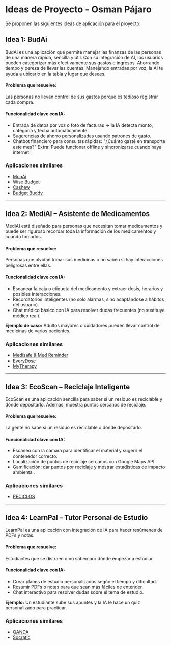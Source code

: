 # Ideas de Proyecto - Osman Pájaro

Se proponen las siguientes ideas de aplicación para el proyecto:


## Idea 1: BudAi
BudAi es una aplicación que permite manejar las finanzas de las personas de una manera rápida, sencilla y útil. Con su integración de AI, los usuarios pueden categorizar más efectivamente sus gastos e ingresos. Ahorrando tiempo y pereza de llevar las cuentas. Manejando entradas por voz, la AI te ayuda a ubicarlo en la tabla y lugar que desees.
#### Problema que resuelve: 
Las personas no llevan control de sus gastos porque es tedioso registrar cada compra.
####  Funcionalidad clave con IA:
- Entrada de datos por voz o foto de facturas → la IA detecta monto, categoría y fecha automáticamente.
- Sugerencias de ahorro personalizadas usando patrones de gasto.
- Chatbot financiero para consultas rápidas: "¿Cuánto gasté en transporte este mes?"
 Extra: Puede funcionar offline y sincronizarse cuando haya internet.


### Aplicaciones similares
- [MonAi](https://play.google.com/store/apps/details?id=app.getmonai.android&hl=es_CO&pli=1)
- [Wise Budget](https://play.google.com/store/apps/details?id=com.wisedevs.wisebudget&hl=es_CO)
- [Cashew](https://play.google.com/store/apps/details?id=com.budget.tracker_app&hl=es_CO)
- [Budget Buddy](https://play.google.com/store/apps/details?id=com.tinkerwall.budget_expense&hl=es_CO)

---
## Idea 2: MediAI – Asistente de Medicamentos
MediAI está diseñado para personas que necesitan tomar medicamentos y puede ser riguroso recordar toda la información de los medicamentos y cuándo tomarlos.  

#### Problema que resuelve:  
Personas que olvidan tomar sus medicinas o no saben si hay interacciones peligrosas entre ellas.  

#### Funcionalidad clave con IA:
- Escanear la caja o etiqueta del medicamento y extraer dosis, horarios y posibles interacciones.  
- Recordatorios inteligentes (no solo alarmas, sino adaptándose a hábitos del usuario).  
- Chat médico básico con IA para resolver dudas frecuentes (no sustituye médico real).  

**Ejemplo de caso:** Adultos mayores o cuidadores pueden llevar control de medicinas de varios pacientes.  

### Aplicaciones similares
- [Medisafe & Med Reminder](https://play.google.com/store/apps/details?id=com.medisafe.android.client)
- [EveryDose](https://play.google.com/store/apps/details?id=com.groovehealthrx.groovehealth&hl=es_CO)
- [MyTherapy](https://play.google.com/store/apps/details?id=eu.smartpatient.mytherapy)

---

## Idea 3: EcoScan – Reciclaje Inteligente
EcoScan es una aplicación sencilla para saber si un residuo es reciclable y dónde depositarlo. Además, muestra puntos cercanos de reciclaje.  

#### Problema que resuelve:  
La gente no sabe si un residuo es reciclable o dónde depositarlo.  

#### Funcionalidad clave con IA:
- Escaneo con la cámara para identificar el material y sugerir el contenedor correcto.  
- Localización de puntos de reciclaje cercanos con Google Maps API.  
- Gamificación: dar puntos por reciclaje y mostrar estadísticas de impacto ambiental.  

### Aplicaciones similares
- [RECICLOS](https://play.google.com/store/apps/details?id=com.ecoembes.reciclos&hl=es_CO)  

---

## Idea 4: LearnPal – Tutor Personal de Estudio
LearnPal es una aplicación con integración de IA para hacer resúmenes de PDFs y notas.  

#### Problema que resuelve:  
Estudiantes que se distraen o no saben por dónde empezar a estudiar.  

#### Funcionalidad clave con IA:
- Crear planes de estudio personalizados según el tiempo y dificultad.  
- Resumir PDFs o notas para que sean más fáciles de entender.  
- Chat interactivo para resolver dudas sobre el tema de estudio.  

**Ejemplo:** Un estudiante sube sus apuntes y la IA le hace un quiz personalizado para practicar.  

### Aplicaciones similares
- [QANDA](https://play.google.com/store/apps/details?id=com.mathpresso.qanda&hl=es_CO)
- [Socratic](https://play.google.com/store/apps/details?id=com.mohit.ingenium.tca239&hl=es_CO)  
















